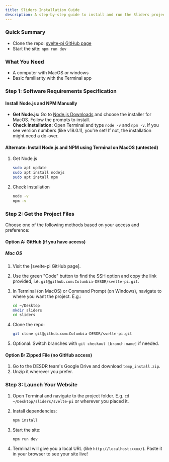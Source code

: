 ```yaml
---
title: Sliders Installation Guide
description: A step-by-step guide to install and run the Sliders project.
---
```


### Quick Summary

-   Clone the repo: [svelte-pi GitHub page](https://github.com/Columbia-DESDR/Sliders)
-   Start the site: `npm run dev`

### What You Need

-   A computer with MacOS or windows
-   Basic familiarity with the Terminal app

### Step 1: Software Requirements Specification

#### Install Node.js and NPM Manually

-   **Get Node.js:** Go to [Node.js Downloads](https://nodejs.org/en/download/package-manager) and choose the installer for MacOS. Follow the prompts to install.
-   **Check Installation:** Open Terminal and type `node -v` and `npm -v`. If you see version numbers (like v18.0.1), you're set! If not, the installation might need a do-over.

#### Alternate: Install Node.js and NPM using Terminal on MacOS (untested)

1. Get Node.js

    ```bash
    sudo apt update
    sudo apt install nodejs
    sudo apt install npm
    ```

2. Check Installation

    ```bash
    node -v
    npm -v
    ```

### Step 2: Get the Project Files

Choose one of the following methods based on your access and preference:

#### Option A: GitHub (if you have access)

##### Mac OS

1. Visit the [svelte-pi GitHub page].
2. Use the green "Code" button to find the SSH option and copy the link provided, i.e. `git@github.com:Columbia-DESDR/svelte-pi.git`.
3. In Terminal (on MacOS) or Command Prompt (on Windows), navigate to where you want the project. E.g.:

    ```bash
    cd ~/Desktop
    mkdir sliders
    cd sliders
    ```

4. Clone the repo:

    ```bash
    git clone git@github.com:Columbia-DESDR/svelte-pi.git
    ```

5. Optional: Switch branches with `git checkout [branch-name]` if needed.

#### Option B: Zipped File (no GitHub access)

1. Go to the DESDR team's Google Drive and download `temp_install.zip`.
2. Unzip it wherever you prefer.

### Step 3: Launch Your Website

1. Open Terminal and navigate to the project folder.
   E.g. `cd ~/Desktop/sliders/svelte-pi` or wherever you placed it.
2. Install dependencies:

    ```bash
    npm install
    ```

3. Start the site:

    ```bash
    npm run dev
    ```

4. Terminal will give you a local URL (like `http://localhost:xxxx/`). Paste it in your browser to see your site live!

